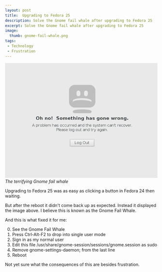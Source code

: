 ```yaml
---
layout: post
title:  Upgrading to Fedora 25
description: Solve the Gnome fail whale after upgrading to Fedora 25
excerpt: Solve the Gnome fail whale after upgrading to Fedora 25
image:
  thumb: gnome-fail-whale.png
tags:
 - Technology
 - Frustration
---
```


![](/images/gnome-fail-whale.png)
*The terrifying Gnome fail whale*

Upgrading to Fedora 25 was as easy as clicking a button in Fedora 24 then waiting.

But after the reboot it didn't come back up as expected. Instead it displayed the image above. I believe this is known as the Gnome Fail Whale.

And this is what fixed it for me:

0. See the Gnome Fail Whale
1. Press Ctrl-Alt-F2 to drop into single user mode
2. Sign in as my normal user
3. Edit this file /usr/share/gnome-session/sessions/gnome.session as sudo
4. Remove gnome-settings-daemon; from the last line
5. Reboot

Not yet sure what the consequences of this are besides frustration.
